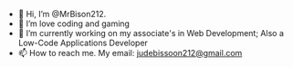- 👋 Hi, I’m @MrBison212.
- 👀 I’m love coding and gaming
- 🌱 I’m currently working on my associate's in Web Development; Also a Low-Code Applications Developer
- 📫 How to reach me. My email: judebissoon212@gmail.com

<!---
MrBison212/MrBison212 is a ✨ special ✨ repository because its `README.md` (this file) appears on your GitHub profile.
You can click the Preview link to take a look at your changes.
--->
